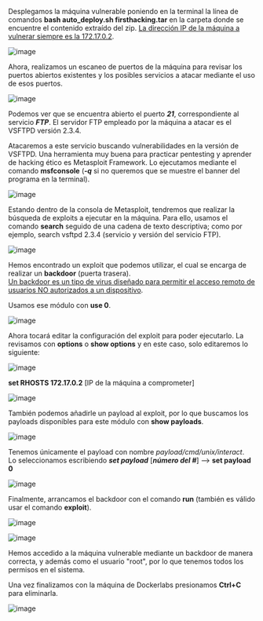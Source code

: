 Desplegamos la máquina vulnerable poniendo en la terminal la línea de comandos **bash auto_deploy.sh firsthacking.tar** en la carpeta donde se encuentre el contenido extraído del zip.
<ins>La dirección IP de la máquina a vulnerar siempre es la 172.17.0.2</ins>.

  ![image](https://github.com/PedroMontoya11/Laboratorios-CTF/assets/145665312/acca802b-6939-4136-9382-5b58b66ca862)

Ahora, realizamos un escaneo de puertos de la máquina para revisar los puertos abiertos existentes y los posibles servicios a atacar mediante el uso de esos puertos.

  ![image](https://github.com/PedroMontoya11/Laboratorios-CTF/assets/145665312/db9e26d7-626e-47ef-a493-9a74b441f424)

Podemos ver que se encuentra abierto el puerto ***21***, correspondiente al servicio ***FTP***. El servidor FTP empleado por la máquina a atacar es el VSFTPD versión 2.3.4.

Atacaremos a este servicio buscando vulnerabilidades en la versión de VSFTPD. Una herramienta muy buena para practicar pentesting  y aprender de hacking ético es Metasploit Framework.
Lo ejecutamos mediante el comando **msfconsole** (***-q*** si no queremos que se muestre el banner del programa en la terminal).

  ![image](https://github.com/PedroMontoya11/Laboratorios-CTF/assets/145665312/4e9687c1-a60d-4b8a-994c-695d843704ce)

Estando dentro de la consola de Metasploit, tendremos que realizar la búsqueda de exploits a ejecutar en la máquina. Para ello, usamos el comando **search** seguido de una cadena de texto descriptiva; como por ejemplo, search vsftpd 2.3.4 (servicio y versión del servicio FTP).

  ![image](https://github.com/PedroMontoya11/Laboratorios-CTF/assets/145665312/a57e292a-da70-49a3-84de-3c14174395d6)

Hemos encontrado un exploit que podemos utilizar, el cual se encarga de realizar un **backdoor** (puerta trasera).<br>
<ins>Un backdoor es un tipo de virus diseñado para permitir el acceso remoto de usuarios NO autorizados a un dispositivo</ins>.

Usamos ese módulo con **use 0**.

  ![image](https://github.com/PedroMontoya11/Laboratorios-CTF/assets/145665312/d35edda4-937f-415a-a6df-155e5d970fc3)

Ahora tocará editar la configuración del exploit para poder ejecutarlo. La revisamos con **options** o **show options** y en este caso, solo editaremos lo siguiente:

  ![image](https://github.com/PedroMontoya11/Laboratorios-CTF/assets/145665312/9c8de702-951e-4cbc-a0d9-03708a334495)

**set RHOSTS 172.17.0.2** [IP de la máquina a comprometer]

  ![image](https://github.com/PedroMontoya11/Laboratorios-CTF/assets/145665312/13828a2a-eef7-4821-b90e-c10b4d11bec7)

También podemos añadirle un payload al exploit, por lo que buscamos los payloads disponibles para este módulo con **show payloads**.

  ![image](https://github.com/PedroMontoya11/Laboratorios-CTF/assets/145665312/2d550159-560a-4f03-ba80-6dd1dff02f97)

Tenemos únicamente el payload con nombre *payload/cmd/unix/interact*.<br>Lo seleccionamos escribiendo ***set payload*** [***número del #***] --> **set payload 0**

  ![image](https://github.com/PedroMontoya11/Laboratorios-CTF/assets/145665312/c5ff588d-9191-4548-8a7d-6ccddb880604)

Finalmente, arrancamos el backdoor con el comando **run** (también es válido usar el comando **exploit**).

  ![image](https://github.com/PedroMontoya11/Laboratorios-CTF/assets/145665312/5d3cc5ae-b14c-4e18-bc51-9fa3920bcc2f)

  ![image](https://github.com/PedroMontoya11/Laboratorios-CTF/assets/145665312/a4b7b400-b58e-42d7-8b62-610fd77380ad)

Hemos accedido a la máquina vulnerable mediante un backdoor de manera correcta, y además como el usuario "root", por lo que tenemos todos los permisos en el sistema.

Una vez finalizamos con la máquina de Dockerlabs presionamos **Ctrl+C** para eliminarla.

  ![image](https://github.com/PedroMontoya11/Laboratorios-CTF/assets/145665312/fc296b4f-296d-41db-8865-9abd7680f788)
